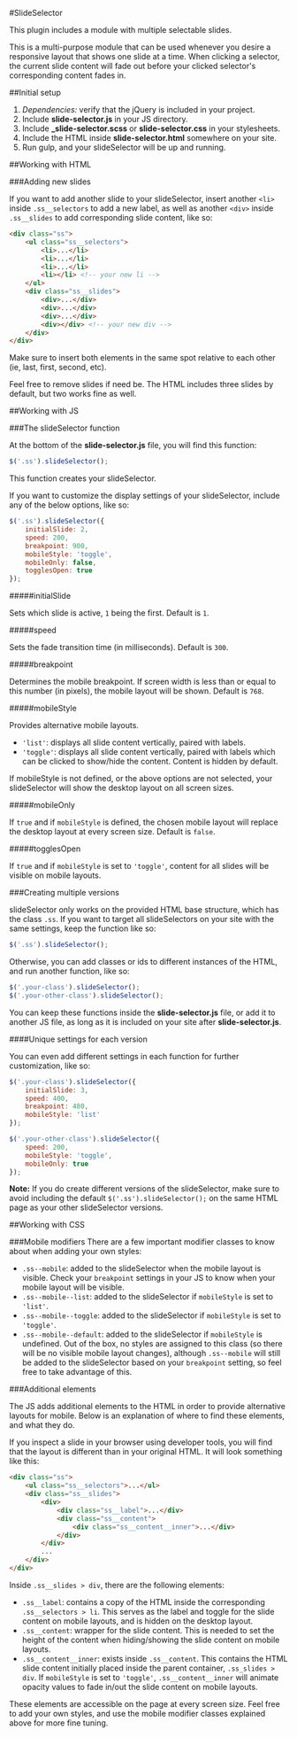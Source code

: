 #SlideSelector

This plugin includes a module with multiple selectable slides.

This is a multi-purpose module that can be used whenever you desire a responsive layout that shows one slide at a time. When clicking a selector, the current slide content will fade out before your clicked selector's corresponding content fades in.

##Initial setup

1. _Dependencies:_ verify that the jQuery is included in your project.
2. Include **slide-selector.js** in your JS directory.
3. Include **_slide-selector.scss** or **slide-selector.css** in your stylesheets.
4. Include the HTML inside **slide-selector.html** somewhere on your site.
5. Run gulp, and your slideSelector will be up and running.

##Working with HTML

###Adding new slides

If you want to add another slide to your slideSelector, insert another `<li>` inside `.ss__selectors` to add a new label, as well as another `<div>` inside `.ss__slides` to add corresponding slide content, like so:

```html
<div class="ss">
	<ul class="ss__selectors">
		<li>...</li>
		<li>...</li>
		<li>...</li>
		<li></li> <!-- your new li -->
	</ul>
	<div class="ss__slides">
		<div>...</div>
		<div>...</div>
		<div>...</div>
		<div></div> <!-- your new div -->
	</div>
</div>
```

Make sure to insert both elements in the same spot relative to each other (ie, last, first, second, etc).

Feel free to remove slides if need be. The HTML includes three slides by default, but two works fine as well.

##Working with JS

###The slideSelector function

At the bottom of the __slide-selector.js__ file, you will find this function:

```javascript
$('.ss').slideSelector();
```

This function creates your slideSelector.

If you want to customize the display settings of your slideSelector, include any of the below options, like so:

```javascript
$('.ss').slideSelector({
    initialSlide: 2,
    speed: 200,
    breakpoint: 900,
    mobileStyle: 'toggle',
    mobileOnly: false,
    togglesOpen: true
});
```

#####initialSlide

Sets which slide is active, `1` being the first. Default is `1`.

#####speed

Sets the fade transition time (in milliseconds). Default is `300`.

#####breakpoint

Determines the mobile breakpoint. If screen width is less than or equal to this number (in pixels), the mobile layout will be shown. Default is `768`.

#####mobileStyle

Provides alternative mobile layouts.

* `'list'`: displays all slide content vertically, paired with labels.
* `'toggle'`: displays all slide content vertically, paired with labels which can be clicked to show/hide the content. Content is hidden by default.

If mobileStyle is not defined, or the above options are not selected, your slideSelector will show the desktop layout on all screen sizes.

#####mobileOnly

If `true` and if `mobileStyle` is defined, the chosen mobile layout will replace the desktop layout at every screen size. Default is `false`.

#####togglesOpen

If `true` and if `mobileStyle` is set to `'toggle'`, content for all slides will be visible on mobile layouts.

###Creating multiple versions

slideSelector only works on the provided HTML base structure, which has the class `.ss`. If you want to target all slideSelectors on your site with the same settings, keep the function like so:

 ```javascript
 $('.ss').slideSelector();
 ```
 
Otherwise, you can add classes or ids to different instances of the HTML, and run another function, like so:
 
 ```javascript
 $('.your-class').slideSelector();
 $('.your-other-class').slideSelector();
 ```
 
You can keep these functions inside the __slide-selector.js__ file, or add it to another JS file, as long as it is included on your site after __slide-selector.js__.

####Unique settings for each version

You can even add different settings in each function for further customization, like so:

```javascript
$('.your-class').slideSelector({
    initialSlide: 3,
    speed: 400,
    breakpoint: 480,
    mobileStyle: 'list'
});

$('.your-other-class').slideSelector({
    speed: 200,
    mobileStyle: 'toggle',
    mobileOnly: true
});
```

__Note:__ If you do create different versions of the slideSelector, make sure to avoid including the default `$('.ss').slideSelector();` on the same HTML page as your other slideSelector versions. 

##Working with CSS


###Mobile modifiers
There are a few important modifier classes to know about when adding your own styles:

* `.ss--mobile`: added to the slideSelector when the mobile layout is visible. Check your `breakpoint` settings in your JS to know when your mobile layout will be visible.
* `.ss--mobile--list`: added to the slideSelector if `mobileStyle` is set to `'list'`.
* `.ss--mobile--toggle`: added to the slideSelector if `mobileStyle` is set to `'toggle'`.
* `.ss--mobile--default`: added to the slideSelector if `mobileStyle` is undefined. Out of the box, no styles are assigned to this class (so there will be no visible mobile layout changes), although `.ss--mobile` will still be added to the slideSelector based on your `breakpoint` setting, so feel free to take advantage of this.

###Additional elements

The JS adds additional elements to the HTML in order to provide alternative layouts for mobile. Below is an explanation of where to find these elements, and what they do.

If you inspect a slide in your browser using developer tools, you will find that the layout is different than in your original HTML. It will look something like this:

```html
<div class="ss">
	<ul class="ss__selectors">...</ul>
	<div class="ss__slides">
		<div>
			<div class="ss__label">...</div>
			<div class="ss__content">
				<div class="ss__content__inner">...</div>
			</div>
		</div>
		...
	</div>
</div>
```

Inside `.ss__slides > div`, there are the following elements:

* `.ss__label`: contains a copy of the HTML inside the corresponding `.ss__selectors > li`. This serves as the label and toggle for the slide content on mobile layouts, and is hidden on the desktop layout.
* `.ss__content`: wrapper for the slide content. This is needed to set the height of the content when hiding/showing the slide content on mobile layouts.
* `.ss__content__inner`: exists inside `.ss__content`. This contains the HTML slide content initially placed inside the parent container, `.ss_slides > div`. If `mobileStyle` is set to `'toggle'`, `.ss__content__inner` will animate opacity values to fade in/out the slide content on mobile layouts.

These elements are accessible on the page at every screen size. Feel free to add your own styles, and use the mobile modifier classes explained above for more fine tuning.